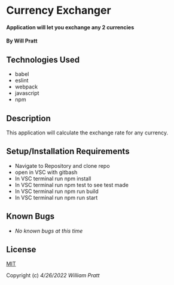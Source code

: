 #  Currency Exchanger

#### Application will let you exchange any 2 currencies

#### By Will Pratt

## Technologies Used

* babel
* eslint
* webpack
* javascript
* npm

## Description

This application will calculate the exchange rate for any currency.

## Setup/Installation Requirements

* Navigate to Repository and clone repo
* open in VSC with gitbash
* In VSC terminal run npm install
* In VSC terminal run npm test to see test made
* In VSC terminal run npm run build
* In VSC terminal run npm run start

## Known Bugs

* *No known bugs at this time*
## License

[MIT](https://opensource.org/licenses/MIT)

Copyright (c) _4/26/2022_ _William Pratt_